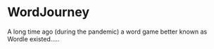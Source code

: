 # WordJourney
A long time ago (during the pandemic) a word game better known as Wordle existed.....

